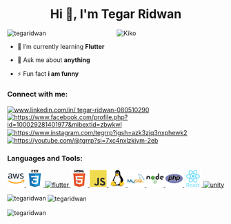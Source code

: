 <h1 align="center">Hi 👋, I'm Tegar Ridwan</h1>
<!-- <h3 align="center">A passionate mobile developer from Indonesia</h3> -->
<img align="right" alt="Kiko" width="250" src="https://media1.tenor.com/m/Pw1fmWcVxNkAAAAC/nah-id-win-gojo.gif">

<p align="left"> <img src="https://komarev.com/ghpvc/?username=tegaridwan&label=Profile%20views&color=0e75b6&style=flat" alt="tegaridwan" /> </p>

- 🌱 I’m currently learning **Flutter**

- 💬 Ask me about **anything**

- ⚡ Fun fact **i am funny**

<h3 align="left">Connect with me:</h3>
<p align="left">
<a href="https://linkedin.com/in/www.linkedin.com/in/ tegar-ridwan-080510290" target="blank"><img align="center" src="https://raw.githubusercontent.com/rahuldkjain/github-profile-readme-generator/master/src/images/icons/Social/linked-in-alt.svg" alt="www.linkedin.com/in/ tegar-ridwan-080510290" height="30" width="40" /></a>
<a href="https://fb.com/https://www.facebook.com/profile.php?id=100029281401977&mibextid=zbwkwl" target="blank"><img align="center" src="https://raw.githubusercontent.com/rahuldkjain/github-profile-readme-generator/master/src/images/icons/Social/facebook.svg" alt="https://www.facebook.com/profile.php?id=100029281401977&mibextid=zbwkwl" height="30" width="40" /></a>
<a href="https://instagram.com/https://www.instagram.com/tegrrp?igsh=azk3zjq3nxphewk2" target="blank"><img align="center" src="https://raw.githubusercontent.com/rahuldkjain/github-profile-readme-generator/master/src/images/icons/Social/instagram.svg" alt="https://www.instagram.com/tegrrp?igsh=azk3zjq3nxphewk2" height="30" width="40" /></a>
<a href="https://www.youtube.com/c/https://youtube.com/@tgrrp?si=7xc4nxlzkiym-2eb" target="blank"><img align="center" src="https://raw.githubusercontent.com/rahuldkjain/github-profile-readme-generator/master/src/images/icons/Social/youtube.svg" alt="https://youtube.com/@tgrrp?si=7xc4nxlzkiym-2eb" height="30" width="40" /></a>
</p>

<h3 align="left">Languages and Tools:</h3>
<p align="left"> <a href="https://aws.amazon.com" target="_blank" rel="noreferrer"> <img src="https://raw.githubusercontent.com/devicons/devicon/master/icons/amazonwebservices/amazonwebservices-original-wordmark.svg" alt="aws" width="40" height="40"/> </a> <a href="https://www.w3schools.com/css/" target="_blank" rel="noreferrer"> <img src="https://raw.githubusercontent.com/devicons/devicon/master/icons/css3/css3-original-wordmark.svg" alt="css3" width="40" height="40"/> </a> <a href="https://flutter.dev" target="_blank" rel="noreferrer"> <img src="https://www.vectorlogo.zone/logos/flutterio/flutterio-icon.svg" alt="flutter" width="40" height="40"/> </a> <a href="https://www.w3.org/html/" target="_blank" rel="noreferrer"> <img src="https://raw.githubusercontent.com/devicons/devicon/master/icons/html5/html5-original-wordmark.svg" alt="html5" width="40" height="40"/> </a> <a href="https://developer.mozilla.org/en-US/docs/Web/JavaScript" target="_blank" rel="noreferrer"> <img src="https://raw.githubusercontent.com/devicons/devicon/master/icons/javascript/javascript-original.svg" alt="javascript" width="40" height="40"/> </a> <a href="https://www.linux.org/" target="_blank" rel="noreferrer"> <img src="https://raw.githubusercontent.com/devicons/devicon/master/icons/linux/linux-original.svg" alt="linux" width="40" height="40"/> </a> <a href="https://www.mysql.com/" target="_blank" rel="noreferrer"> <img src="https://raw.githubusercontent.com/devicons/devicon/master/icons/mysql/mysql-original-wordmark.svg" alt="mysql" width="40" height="40"/> </a> <a href="https://nodejs.org" target="_blank" rel="noreferrer"> <img src="https://raw.githubusercontent.com/devicons/devicon/master/icons/nodejs/nodejs-original-wordmark.svg" alt="nodejs" width="40" height="40"/> </a> <a href="https://www.php.net" target="_blank" rel="noreferrer"> <img src="https://raw.githubusercontent.com/devicons/devicon/master/icons/php/php-original.svg" alt="php" width="40" height="40"/> </a> <a href="https://reactjs.org/" target="_blank" rel="noreferrer"> <img src="https://raw.githubusercontent.com/devicons/devicon/master/icons/react/react-original-wordmark.svg" alt="react" width="40" height="40"/> </a> <a href="https://unity.com/" target="_blank" rel="noreferrer"> <img src="https://www.vectorlogo.zone/logos/unity3d/unity3d-icon.svg" alt="unity" width="40" height="40"/> </a> </p>

<p><img align="left" src="https://github-readme-stats.vercel.app/api/top-langs?username=tegaridwan&show_icons=true&locale=en&layout=compact" alt="tegaridwan" /></p>

<p>&nbsp;<img align="center" src="https://github-readme-stats.vercel.app/api?username=tegaridwan&show_icons=true&locale=en" alt="tegaridwan" /></p>

<p><img align="center" src="https://github-readme-streak-stats.herokuapp.com/?user=tegaridwan&" alt="tegaridwan" /></p>
